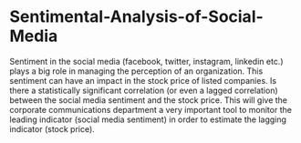 # Sentimental-Analysis-of-Social-Media
Sentiment in the social media (facebook, twitter, instagram, linkedin etc.) plays a big role in managing the perception of an organization. This sentiment can have an impact in the stock price of listed companies. Is there a statistically significant correlation (or even a lagged correlation) between the social media sentiment and the stock price. This will give the corporate communications department a very important tool to monitor the leading indicator (social media sentiment) in order to estimate the lagging indicator (stock price).
